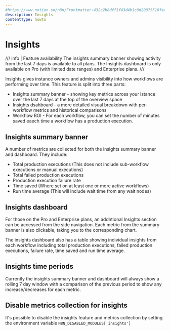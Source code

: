 ```yaml
---
#https://www.notion.so/n8n/Frontmatter-432c2b8dff1f43d4b1c8d20075510fe4
description: Insights
contentType: howto
---
```


# Insights

/// info | Feature availability
The insights summary banner showing activity from the last 7 days is available to all plans. The Insights dashboard is only available on Pro (with limited date ranges) and Enterprise plans. 
///

Insights gives instance owners and admins visibility into how workflows are performing over time. This feature is split into three parts:

- Insights summary banner - showing key metrics across your istance over the last 7 days at the top of the overview space
- Insights dsahboard - a more detailed visual breakdown with per-workflow metrics and historical comparisons
- Workflow ROI - For each workflow, you can set the number of minutes saved eaech time a workflow has a production execution. 


## Insights summary banner

A number of metrics are collected for both the insights summary banner and dashboard. They include:

- Total production executions (This does not include sub-workflow executions or manual executions)
- Total failed production executions
- Production execution failure rate
- Time saved (Where set on at least one or more active workflows)
- Run time average (This will include wait time from any wait nodes)

## Insights dashboard

For those on the Pro and Enterprise plans, an addntional Insights section can be accessed from the side navigation. Each metric from the summary banner is also clickable, taking you to the corresponding chart.

The insights dashboard also has a table showing individual insights from each workflow including total production executions, failed production executions, failure rate, time saved and run time average. 

## Insights time periods

Currently the insights summary banner and dashboard will always show a rolling 7 day window with a comparison of the previous period to show any increase/decreases for each metric.

## Disable metrics collection for insights

It's possible to disable the insights feature and metrics collection by setting the environment variable `N8N_DISABLED_MODULES['insights']`